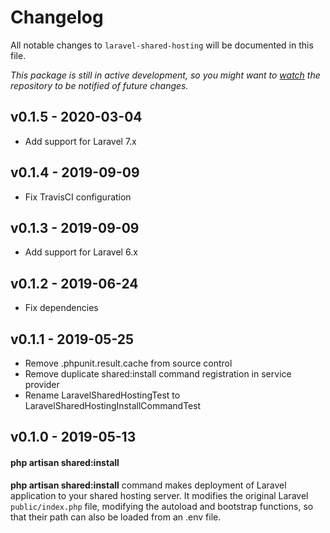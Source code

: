 # Changelog

All notable changes to `laravel-shared-hosting` will be documented in this file.

*This package is still in active development, so you might want to [watch](https://github.com/wewowweb/laravel-shared-hosting/subscription) the repository to be notified of future changes.*

## v0.1.5 - 2020-03-04

- Add support for Laravel 7.x

## v0.1.4 - 2019-09-09

- Fix TravisCI configuration

## v0.1.3 - 2019-09-09

- Add support for Laravel 6.x

## v0.1.2 - 2019-06-24

-  Fix dependencies

## v0.1.1 - 2019-05-25

-  Remove .phpunit.result.cache from source control
-  Remove duplicate shared:install command registration in service provider
-  Rename LaravelSharedHostingTest to LaravelSharedHostingInstallCommandTest

## v0.1.0 - 2019-05-13

#### php artisan shared:install
**php artisan shared:install** command makes deployment of Laravel application to your shared hosting server. It modifies the original Laravel `public/index.php` file, modifying the autoload and bootstrap functions, so that their path can also be loaded from an .env file.
